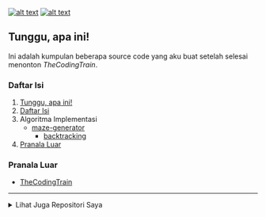 [![alt text][2.1]][2]
[![alt text][6.1]][6]

## Tunggu, apa ini!
Ini adalah kumpulan beberapa source code yang aku buat setelah selesai menonton <i>TheCodingTrain</i>.

### Daftar Isi
1. [Tunggu, apa ini!](#tunggu+apa+ini)
2. [Daftar Isi](#daftar+isi)
3. Algoritma Implementasi
   - [maze-generator](https://github.com/zevtyardt/coding-challenge/tree/main/maze-generator)
      * [backtracking](https://github.com/zevtyardt/coding-challenge/blob/main/maze-generator/backtracking.py)
4. [Pranala Luar](#pranala+luar)

### Pranala Luar
 * [TheCodingTrain](https://m.youtube.com/channel/UCvjgXvBlbQiydffZU7m1_aw)

---
<details>
 <summary>Lihat Juga Repositori Saya</summary>

> Beberapa repositori yang sudah saya buat sebelumnya, antara lain:
  * [regex-project-alternation](https://github.com/zevtyardt/regex-project-alternation)

</details>

[2.1]: http://i.imgur.com/P3YfQoD.png (facebook icon with padding)
[6.1]: http://i.imgur.com/0o48UoR.png (github icon with padding)


[2]: http://www.facebook.com/valxyriee
[6]: http://www.github.com/zevtyardt
